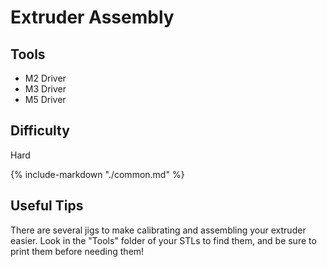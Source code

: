 # Extruder Assembly


<div class="grid">
    <div class="card">
        <h2>Tools</h2>
            <ul>
                <li>M2 Driver</li>
                <li>M3 Driver</li>
                <li>M5 Driver</li>
            </ul>
    </div>
    <div class="card">
        <h2>Difficulty</h2>
            <p>Hard</p>
    </div>
</div>

{%
   include-markdown "./common.md"
%}

<script>
  queueRenderPage(145);
</script>

## Useful Tips

There are several jigs to make calibrating and assembling your extruder easier.  Look in the "Tools" folder of your STLs to find them, and be sure to print them before needing them!